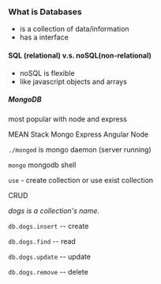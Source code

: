 ### What is Databases
* is a collection of data/information
* has a interface

#### SQL (relational) v.s. noSQL(non-relational)

* noSQL is flexible
* like javascript objects and arrays


##### MongoDB
most popular with node and express

MEAN Stack
Mongo Express Angular Node

``` ./mongod ``` is mongo daemon (server running)

``` mongo ``` mongodb shell


``` use ``` - create collection or use exist collection

CRUD 

_dogs is a collection's name._

``` db.dogs.insert ``` -- create

``` db.dogs.find ``` -- read

``` db.dogs.update ``` -- update

``` db.dogs.remove ``` -- delete


